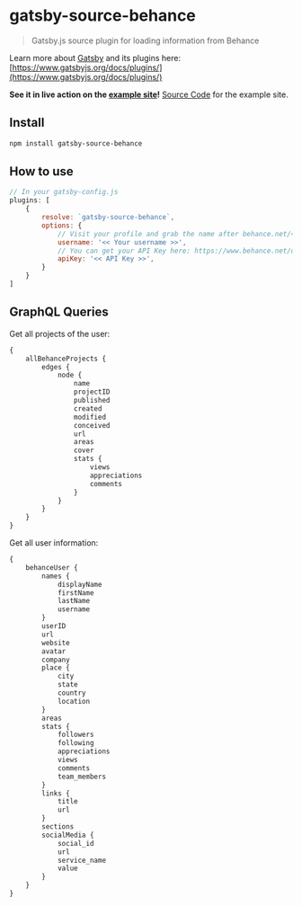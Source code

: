 # gatsby-source-behance
> Gatsby.js source plugin for loading information from Behance

Learn more about [Gatsby](https://www.gatsbyjs.org/) and its plugins here: [https://www.gatsbyjs.org/docs/plugins/](https://www.gatsbyjs.org/docs/plugins/)

**See it in live action on the [example site](https://confident-perlman-063f75.netlify.com/)!**
[Source Code](https://github.com/LeKoArts/gatsby-source-behance-example) for the example site.

## Install

```bash
npm install gatsby-source-behance
```

## How to use

```Javascript
// In your gatsby-config.js
plugins: [
    {
        resolve: `gatsby-source-behance`,
        options: {
            // Visit your profile and grab the name after behance.net/<< username >>
            username: '<< Your username >>',
            // You can get your API Key here: https://www.behance.net/dev/register
            apiKey: '<< API Key >>',
        }
    }
]
```

## GraphQL Queries

Get all projects of the user:

```graphql
{
    allBehanceProjects {
        edges {
            node {
                name
                projectID
                published
                created
                modified
                conceived
                url
                areas
                cover
                stats {
                    views
                    appreciations
                    comments
                }
            }
        }
    }
}
```

Get all user information:

```graphql
{
    behanceUser {
        names {
            displayName
            firstName
            lastName
            username
        }
        userID
        url
        website
        avatar
        company
        place {
            city
            state
            country
            location
        }
        areas
        stats {
            followers
            following
            appreciations
            views
            comments
            team_members
        }
        links {
            title
            url
        }
        sections
        socialMedia {
            social_id
            url
            service_name
            value
        }
    }
}
```